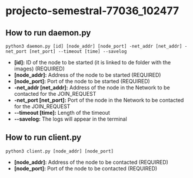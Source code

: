 # projecto-semestral-77036_102477

## How to run daemon.py
```
python3 daemon.py [id] [node_addr] [node_port] -net_addr [net_addr] -net_port [net_port] --timeout [time] --savelog
```
- **[id]:** ID of the node to be started (it is linked to de folder with the images) (REQUIRED)
- **[node_addr]:** Address of the node to be started (REQUIRED)
- **[node_port]:** Port of the node to be started (REQUIRED)
- **-net_addr [net_addr]:** Address of the node in the Network to be contacted for the JOIN_REQUEST
- **-net_port [net_port]:** Port of the node in the Network to be contacted for the JOIN_REQUEST
- **--timeout [time]:** Length of the timeout
- **--savelog:** The logs will appear in the terminal

## How to run client.py
```
python3 client.py [node_addr] [node_port]
```
- **[node_addr]:** Address of the node to be contacted (REQUIRED)
- **[node_port]:** Port of the node to be contacted (REQUIRED)

